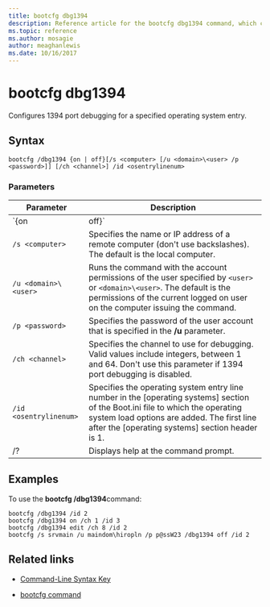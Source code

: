 ```yaml
---
title: bootcfg dbg1394
description: Reference article for the bootcfg dbg1394 command, which configures 1394 port debugging for a specified operating system entry
ms.topic: reference
ms.author: mosagie
author: meaghanlewis
ms.date: 10/16/2017
---
```


# bootcfg dbg1394



Configures 1394 port debugging for a specified operating system entry.

## Syntax

```
bootcfg /dbg1394 {on | off}[/s <computer> [/u <domain>\<user> /p <password>]] [/ch <channel>] /id <osentrylinenum>
```

### Parameters

| Parameter | Description |
| --------- | ----------- |
| `{on | off}` | Specifies the value for 1394 port debugging, including:<ul><li>**on.** Enables remote debugging support by adding the /dbg1394 option to the specified `<osentrylinenum>`.</li><li>**off.** Disables remote debugging support by removing the /dbg1394 option from the specified `<osentrylinenum>`.</li></ul> |
| `/s <computer>` | Specifies the name or IP address of a remote computer (don't use backslashes). The default is the local computer. |
| `/u <domain>\<user>`  | Runs the command with the account permissions of the user specified by `<user>` or `<domain>\<user>`. The default is the permissions of the current logged on user on the computer issuing the command. |
| `/p <password>` | Specifies the password of the user account that is specified in the **/u** parameter. |
| `/ch <channel>` | Specifies the channel to use for debugging. Valid values include integers, between 1 and 64. Don't use this parameter if 1394 port debugging is disabled. |
| `/id <osentrylinenum>` | Specifies the operating system entry line number in the [operating systems] section of the Boot.ini file to which the operating system load options are added. The first line after the [operating systems] section header is 1. |
| /? | Displays help at the command prompt. |

## Examples

To use the **bootcfg /dbg1394**command:

```
bootcfg /dbg1394 /id 2
bootcfg /dbg1394 on /ch 1 /id 3
bootcfg /dbg1394 edit /ch 8 /id 2
bootcfg /s srvmain /u maindom\hiropln /p p@ssW23 /dbg1394 off /id 2
```

## Related links

- [Command-Line Syntax Key](command-line-syntax-key.md)

- [bootcfg command](bootcfg.md)
